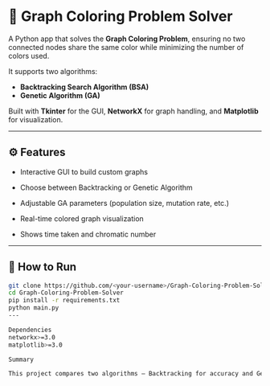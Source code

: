 # 🎨 Graph Coloring Problem Solver

A Python app that solves the **Graph Coloring Problem**, ensuring no two connected nodes share the same color while minimizing the number of colors used.

It supports two algorithms:
- **Backtracking Search Algorithm (BSA)**
- **Genetic Algorithm (GA)**

Built with **Tkinter** for the GUI, **NetworkX** for graph handling, and **Matplotlib** for visualization.

---

## ⚙️ Features

- Interactive GUI to build custom graphs  

- Choose between Backtracking or Genetic Algorithm  

- Adjustable GA parameters (population size, mutation rate, etc.)  

- Real-time colored graph visualization  

- Shows time taken and chromatic number  

---

## 🚀 How to Run

```bash
git clone https://github.com/<your-username>/Graph-Coloring-Problem-Solver.git
cd Graph-Coloring-Problem-Solver
pip install -r requirements.txt
python main.py
---

Dependencies
networkx>=3.0
matplotlib>=3.0

Summary

This project compares two algorithms — Backtracking for accuracy and Genetic Algorithm for scalability — to solve and visualize graph coloring problems in an easy-to-use interface.
